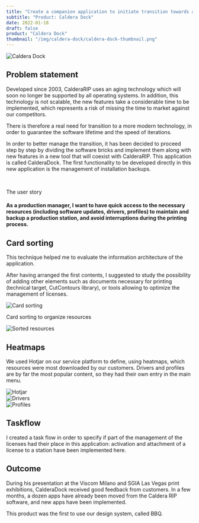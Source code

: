 ```yaml
---
title: "Create a companion application to initiate transition towards a new product portfolio"
subtitle: "Product: Caldera Dock"
date: 2022-01-18
draft: false
product: "Caldera Dock"
thumbnail: "/img/caldera-dock/caldera-dock-thumbnail.png"
---
```


<img src="/img/caldera-dock/caldera-dock-thumbnail-3x.png" class="sm-img mb-6" alt="Caldera Dock">

<section>

<div class="row">

<div class="col-12 col-lg-7">

## Problem statement

Developed since 2003, CalderaRIP uses an aging technology which will soon no longer be supported by all operating systems. In addition, this technology is not scalable, the new features take a considerable time to be implemented, which represents a risk of missing the time to market against our competitors. 

There is therefore a real need for transition to a more modern technology, in order to guarantee the software lifetime and the speed of iterations. 

In order to better manage the transition, it has been decided to proceed step by step by dividing the software bricks and implement them along with new features in a new tool that will coexist with CalderaRIP. This application is called CalderaDock. The first functionality to be developed directly in this new application is the management of installation backups.

</div>

<div class="col-md-1">&nbsp;</div>

<div class="col-12 col-lg-4 d-flex align-items-center">

<div class="sm-card">
    
<p class="sm-card-title">The user story</p>

#### As a production manager, I want to have quick access to the necessary resources (including software updates, drivers, profiles) to maintain and backup a production station, and avoid interruptions during the printing process.

</div>

</div>

</div>

</section>

## Card sorting
This technique helped me to evaluate the information architecture of the application.

After having arranged the first contents, I suggested to study the possibility of adding other elements such as documents necessary for printing (technical target, CutContours library), or tools allowing to optimize the management of licenses.

<section>

<div class="row">

<div class="col-12 col-lg-8">

<img src="/img/caldera-dock/card-sorting.jpg" class="sm-img mt-4" alt="Card sorting">

<p class="sm-caption">Card sorting to organize resources</p>

</div>

<div class="col-12 col-lg-4">

<img src="/img/caldera-dock/sorted-resources.png" class="sm-img mt-4" alt="Sorted resources">

</div>

</div>

</section>

## Heatmaps
We used Hotjar on our service platform to define, using heatmaps, which resources were most downloaded by our customers. Drivers and profiles are by far the most popular content, so they had their own entry in the main menu.

<img src="/img/caldera-dock/hotjar.png" class="sm-img mt-4" alt="Hotjar">

<section>

<div class="row">

<div class="col-12 col-lg-6">

<img src="/img/caldera-dock/drivers.png" class="sm-img mt-4" alt="Drivers">

</div>

<div class="col-12 col-lg-6">

<img src="/img/caldera-dock/profiles.png" class="sm-img mt-4" alt="Profiles">

</div>

</div>

</section>

## Taskflow
I created a task flow in order to specify if part of the management of the licenses had their place in this application: activation and attachment of a license to a station have been implemented here.

## Outcome
During his presentation at the Viscom Milano and SGIA Las Vegas print exhibitions, CalderaDock received good feedback from customers. In a few months, a dozen apps have already been moved from the Caldera RIP software, and new apps have been implemented.

This product was the first to use our design system, called BBQ.